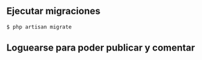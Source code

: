 ## Ejecutar migraciones

    $ php artisan migrate


## Loguearse para poder publicar y comentar 



